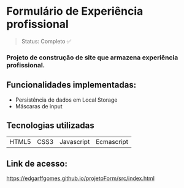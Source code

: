 # Formulário de Experiência profissional


> Status: Completo ✅
> 
### Projeto de construção de site que armazena experiência profissional.

## Funcionalidades implementadas:
+ Persistência de dados em Local Storage
+ Máscaras de input

## Tecnologias utilizadas

<table>
  <tr>
    <td> HTML5 </td>
    <td> CSS3 </td>
    <td> Javascript </td>
    <td> Ecmascript </td>
  </tr>
</table>

## Link de acesso:

https://edgarffgomes.github.io/projetoForm/src/index.html
